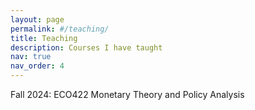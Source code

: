 ```yaml
---
layout: page
permalink: #/teaching/
title: Teaching
description: Courses I have taught
nav: true
nav_order: 4
---
```


Fall 2024: ECO422 Monetary Theory and Policy Analysis
